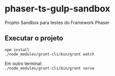# phaser-ts-gulp-sandbox

Projeto Sandbox para testes do Framework Phaser

## Executar o projeto

```npm install```  
```./node_modules/grunt-cli/bin/grunt watch```  

Em outro terminal:  
```./node_modules/grunt-cli/bin/grunt serve```